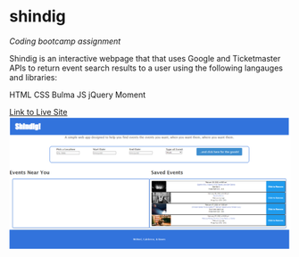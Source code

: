 # shindig

*Coding bootcamp assignment*

Shindig is an interactive webpage that that uses Google and Ticketmaster APIs to return event search results to a user using the following langauges and libraries:

HTML
CSS
Bulma
JS
jQuery
Moment


[Link to Live Site](https://cathmcneel.github.io/shindig/)
![ScreenShot](/shindig-screenshot.png)
